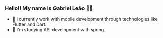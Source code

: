 ### Hello!! My name is Gabriel Leão 🤘😀

- 🔭 I currently work with mobile development through technologies like Flutter and Dart.
- 🌱 I'm studying API development with spring.
<!--
<div align="center">
  <a href="https://github.com/GabrielLeao02">
  <img height="180em" src="https://github-readme-stats.vercel.app/api?username=GabrielLeao02&show_icons=true&theme=dracula&include_all_commits=true&count_private=true"/>
  <img height="180em" src="https://github-readme-stats.vercel.app/api/top-langs/?username=GabrielLeao02&layout=compact&langs_count=7&theme=dracula"/>
</div>
</div>

<div> 
  <a href="https://www.linkedin.com/in/gabriel-eduardo-goncalves-leao-a67352215/" target="_blank"><img src="https://img.shields.io/badge/-LinkedIn-%230077B5?style=for-the-badge&logo=linkedin&logoColor=white" target="_blank"></a> 
   <a href="https://www.instagram.com/gabe_eduardo_/" target="_blank"><img src="https://img.shields.io/badge/-Instagram-%23E4405F?style=for-the-badge&logo=instagram&logoColor=white" target="_blank"></a>
 
 
  ![Snake animation](https://github.com/gabrielleao02/gabrielleao02/blob/output/github-contribution-grid-snake.svg)
</div>
 
 
